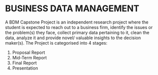 # BUSINESS DATA MANAGEMENT
A BDM Capstone Project is an independent research project where the student is expected to
reach out to a business firm, identify the issues or the problem(s) they face, collect primary data pertaining to it, clean the data, analyze it and
provide novel/ valuable insights to the decision maker(s).
The Project is categorised into 4 stages: 
1. Proposal Report
2. Mid-Term Report
3. Final Report
4. Presentation
